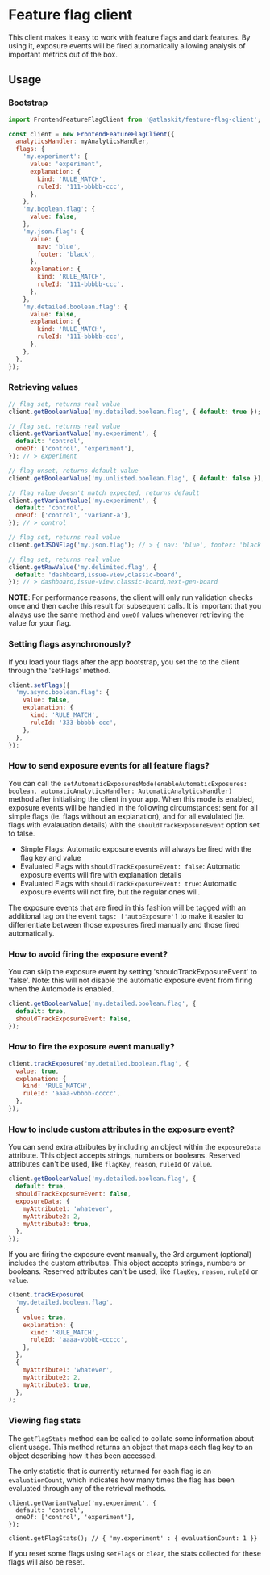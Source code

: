 # Feature flag client

This client makes it easy to work with feature flags and dark features.
By using it, exposure events will be fired automatically allowing analysis of important metrics out of the box.

## Usage

### Bootstrap

```javascript
import FrontendFeatureFlagClient from '@atlaskit/feature-flag-client';

const client = new FrontendFeatureFlagClient({
  analyticsHandler: myAnalyticsHandler,
  flags: {
    'my.experiment': {
      value: 'experiment',
      explanation: {
        kind: 'RULE_MATCH',
        ruleId: '111-bbbbb-ccc',
      },
    },
    'my.boolean.flag': {
      value: false,
    },
    'my.json.flag': {
      value: {
        nav: 'blue',
        footer: 'black',
      },
      explanation: {
        kind: 'RULE_MATCH',
        ruleId: '111-bbbbb-ccc',
      },
    },
    'my.detailed.boolean.flag': {
      value: false,
      explanation: {
        kind: 'RULE_MATCH',
        ruleId: '111-bbbbb-ccc',
      },
    },
  },
});
```

### Retrieving values

```javascript
// flag set, returns real value
client.getBooleanValue('my.detailed.boolean.flag', { default: true }); // > false

// flag set, returns real value
client.getVariantValue('my.experiment', {
  default: 'control',
  oneOf: ['control', 'experiment'],
}); // > experiment

// flag unset, returns default value
client.getBooleanValue('my.unlisted.boolean.flag', { default: false }); // > false

// flag value doesn't match expected, returns default
client.getVariantValue('my.experiment', {
  default: 'control',
  oneOf: ['control', 'variant-a'],
}); // > control

// flag set, returns real value
client.getJSONFlag('my.json.flag'); // > { nav: 'blue', footer: 'black' }

// flag set, returns real value
client.getRawValue('my.delimited.flag', {
  default: 'dashboard,issue-view,classic-board',
}); // > dashboard,issue-view,classic-board,next-gen-board
```

**NOTE**: For performance reasons, the client will only run validation checks once and then cache this result for subsequent calls. It is important that you always use the same method and `oneOf` values whenever retrieving the value for your flag.

### Setting flags asynchronously?

If you load your flags after the app bootstrap, you set the to the client through the 'setFlags' method.

```javascript
client.setFlags({
  'my.async.boolean.flag': {
    value: false,
    explanation: {
      kind: 'RULE_MATCH',
      ruleId: '333-bbbbb-ccc',
    },
  },
});
```
### How to send exposure events for all feature flags?

You can call the `setAutomaticExposuresMode(enableAutomaticExposures: boolean, automaticAnalyticsHandler: AutomaticAnalyticsHandler) ` method after initialising the client in your app. When this mode is enabled, exposure events will be handled in the following circumstances: sent for all simple flags (ie. flags without an explanation), and for all evalulated (ie. flags with evalauation details) with the `shouldTrackExposureEvent` option set to false.

- Simple Flags: Automatic exposure events will always be fired with the flag key and value
- Evaluated Flags with `shouldTrackExposureEvent: false`: Automatic exposure events will fire with explanation details
- Evaluated Flags with `shouldTrackExposureEvent: true`: Automatic exposure events will not fire, but the regular ones will.

The exposure events that are fired in this fashion will be tagged with an additional tag on the event `tags: ['autoExposure']` to make it easier to differientiate between those exposures fired manually and those fired automatically.

### How to avoid firing the exposure event?

You can skip the exposure event by setting 'shouldTrackExposureEvent' to 'false'. Note: this will not disable the automatic exposure event from firing when the Automode is enabled.

```javascript
client.getBooleanValue('my.detailed.boolean.flag', {
  default: true,
  shouldTrackExposureEvent: false,
});
```

### How to fire the exposure event manually?

```javascript
client.trackExposure('my.detailed.boolean.flag', {
  value: true,
  explanation: {
    kind: 'RULE_MATCH',
    ruleId: 'aaaa-vbbbb-ccccc',
  },
});
```

### How to include custom attributes in the exposure event?

You can send extra attributes by including an object within the `exposureData` attribute. This object accepts strings, numbers or booleans. Reserved attributes can't be used, like `flagKey`, `reason`, `ruleId` or `value`.

```javascript
client.getBooleanValue('my.detailed.boolean.flag', {
  default: true,
  shouldTrackExposureEvent: false,
  exposureData: {
    myAttribute1: 'whatever',
    myAttribute2: 2,
    myAttribute3: true,
  },
});
```

If you are firing the exposure event manually, the 3rd argument (optional) includes the custom attributes. This object accepts strings, numbers or booleans. Reserved attributes can't be used, like `flagKey`, `reason`, `ruleId` or `value`.

```javascript
client.trackExposure(
  'my.detailed.boolean.flag',
  {
    value: true,
    explanation: {
      kind: 'RULE_MATCH',
      ruleId: 'aaaa-vbbbb-ccccc',
    },
  },
  {
    myAttribute1: 'whatever',
    myAttribute2: 2,
    myAttribute3: true,
  },
);
```

### Viewing flag stats

The `getFlagStats` method can be called to collate some information about client usage. This method returns an object that maps each flag key to an object describing how it has been accessed.

The only statistic that is currently returned for each flag is an `evaluationCount`, which indicates how many times the flag has been evaluated through any of the retrieval methods.

```
client.getVariantValue('my.experiment', {
  default: 'control',
  oneOf: ['control', 'experiment'],
});

client.getFlagStats(); // { 'my.experiment' : { evaluationCount: 1 }}
```

If you reset some flags using `setFlags` or `clear`, the stats collected for these flags will also be reset.
